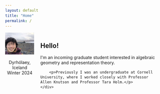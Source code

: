 ```yaml
---
layout: default
title: "Home"
permalink: /
---
```


<div style="display: flex; align-items: flex-start;">
    <div style="margin-right: 20px;">
        <img src="me-in-iceland.jpg" width="250" height="auto" alt="Profile Picture" />
        <p style="text-align: center;">Dyrhólaey, Iceland Winter 2024</p>
    </div>
    <div>
        <h2>Hello!</h2>
        <p>I'm an incoming graduate student interested in algebraic geometry and representation theory. </p>

        <p>Previously I was an undergraduate at Cornell University, where I worked closely with Professor Allen Knutson and Professor Tara Holm.</p>
    </div>
</div>
